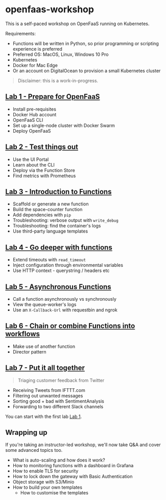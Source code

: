 # openfaas-workshop

This is a self-paced workshop on OpenFaaS running on Kubernetes.

Requirements:

* Functions will be written in Python, so prior programming or scripting experience is preferred 
* Preferred OS: MacOS, Linux, Windows 10 Pro
* Kubernetes
 * Docker for Mac Edge
 * Or an account on DigitalOcean to provision a small Kubernetes cluster

> Disclaimer: this is a work-in-progress.

## [Lab 1 - Prepare for OpenFaaS](./lab1.md)

* Install pre-requisites
* Docker Hub account
* OpenFaaS CLI
* Set up a single-node cluster with Docker Swarm
* Deploy OpenFaaS

## [Lab 2 - Test things out](./lab2.md)

* Use the UI Portal
* Learn about the CLI
* Deploy via the Function Store
* Find metrics with Prometheus

## [Lab 3 - Introduction to Functions](./lab3.md)

* Scaffold or generate a new function
* Build the space-counter function
 * Add dependencies with `pip`
* Troubleshooting: verbose output with `write_debug`
* Troubleshooting: find the container's logs
* Use third-party language templates

## [Lab 4 - Go deeper with functions](./lab4.md)

* Extend timeouts with `read_timeout`
* Inject configuration through environmental variables
* Use HTTP context - querystring / headers etc

## [Lab 5 - Asynchronous Functions](./lab5.md)

* Call a function asynchronously vs synchronously
* View the queue-worker's logs
* Use an `X-Callback-Url` with requestbin and ngrok

## [Lab 6 - Chain or combine Functions into workflows](./lab6.md)

* Make use of another function
* Director pattern

## [Lab 7 - Put it all together](./lab7.md)

> Triaging customer feedback from Twitter

* Receiving Tweets from IFTTT.com
* Filtering out unwanted messages
* Sorting good + bad with SentimentAnalysis
* Forwarding to two different Slack channels

You can start with the first lab [Lab 1](lab1.md).

## Wrapping up

If you're taking an instructor-led workshop, we'll now take Q&A and cover some advanced topics too.

* What is auto-scaling and how does it work?
* How to monitoring functions with a dashboard in Grafana
* How to enable TLS for security
* How to lock down the gateway with Basic Authentication
* Object storage with S3/Minio
* How to build your own templates
    * How to customise the templates
